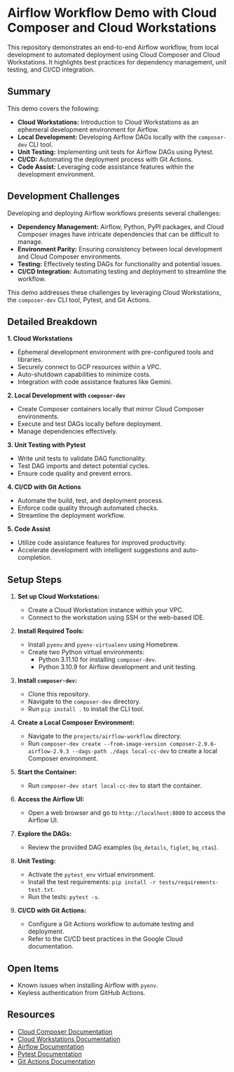 # Airflow Workflow Demo with Cloud Composer and Cloud Workstations

This repository demonstrates an end-to-end Airflow workflow, from local development to automated deployment using Cloud Composer and Cloud Workstations. It highlights best practices for dependency management, unit testing, and CI/CD integration.

## Summary

This demo covers the following:

  * **Cloud Workstations:** Introduction to Cloud Workstations as an ephemeral development environment for Airflow.
  * **Local Development:** Developing Airflow DAGs locally with the `composer-dev` CLI tool.
  * **Unit Testing:** Implementing unit tests for Airflow DAGs using Pytest.
  * **CI/CD:** Automating the deployment process with Git Actions.
  * **Code Assist:**  Leveraging code assistance features within the development environment.

## Development Challenges

Developing and deploying Airflow workflows presents several challenges:

  * **Dependency Management:** Airflow, Python, PyPI packages, and Cloud Composer images have intricate dependencies that can be difficult to manage.
  * **Environment Parity:** Ensuring consistency between local development and Cloud Composer environments.
  * **Testing:** Effectively testing DAGs for functionality and potential issues.
  * **CI/CD Integration:** Automating testing and deployment to streamline the workflow.

This demo addresses these challenges by leveraging Cloud Workstations, the `composer-dev` CLI tool, Pytest, and Git Actions.

## Detailed Breakdown

**1. Cloud Workstations**

  * Ephemeral development environment with pre-configured tools and libraries.
  * Securely connect to GCP resources within a VPC.
  * Auto-shutdown capabilities to minimize costs.
  * Integration with code assistance features like Gemini.

**2. Local Development with `composer-dev`**

  * Create Composer containers locally that mirror Cloud Composer environments.
  * Execute and test DAGs locally before deployment.
  * Manage dependencies effectively.

**3. Unit Testing with Pytest**

  * Write unit tests to validate DAG functionality.
  * Test DAG imports and detect potential cycles.
  * Ensure code quality and prevent errors.

**4. CI/CD with Git Actions**

  * Automate the build, test, and deployment process.
  * Enforce code quality through automated checks.
  * Streamline the deployment workflow.

**5. Code Assist**

  * Utilize code assistance features for improved productivity.
  * Accelerate development with intelligent suggestions and auto-completion.

## Setup Steps

1.  **Set up Cloud Workstations:**

      * Create a Cloud Workstation instance within your VPC.
      * Connect to the workstation using SSH or the web-based IDE.

2.  **Install Required Tools:**

      * Install `pyenv` and `pyenv-virtualenv` using Homebrew.
      * Create two Python virtual environments:
          * Python 3.11.10 for installing `composer-dev`.
          * Python 3.10.9 for Airflow development and unit testing.

3.  **Install `composer-dev`:**

      * Clone this repository.
      * Navigate to the `composer-dev` directory.
      * Run `pip install .` to install the CLI tool.

4.  **Create a Local Composer Environment:**

      * Navigate to the `projects/airflow-workflow` directory.
      * Run `composer-dev create --from-image-version composer-2.9.6-airflow-2.9.3 --dags-path ./dags local-cc-dev` to create a local Composer environment.

5.  **Start the Container:**

      * Run `composer-dev start local-cc-dev` to start the container.

6.  **Access the Airflow UI:**

      * Open a web browser and go to `http://localhost:8080` to access the Airflow UI.

7.  **Explore the DAGs:**

      * Review the provided DAG examples (`bq_details`, `figlet`, `bq_ctas`).

8.  **Unit Testing:**

      * Activate the `pytest_env` virtual environment.
      * Install the test requirements: `pip install -r tests/requirements-test.txt`.
      * Run the tests: `pytest -s`.

9.  **CI/CD with Git Actions:**

      * Configure a Git Actions workflow to automate testing and deployment.
      * Refer to the CI/CD best practices in the Google Cloud documentation.

## Open Items

  * Known issues when installing Airflow with `pyenv`.
  * Keyless authentication from GitHub Actions.

## Resources

  * [Cloud Composer Documentation](https://cloud.google.com/composer)
  * [Cloud Workstations Documentation](https://www.google.com/url?sa=E&source=gmail&q=https://cloud.google.com/workstations)
  * [Airflow Documentation](https://www.google.com/url?sa=E&source=gmail&q=https://airflow.apache.org/)
  * [Pytest Documentation](https://www.google.com/url?sa=E&source=gmail&q=https://docs.pytest.org/)
  * [Git Actions Documentation](https://www.google.com/url?sa=E&source=gmail&q=https://docs.github.com/en/actions)